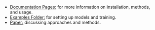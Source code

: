 - [Documentation Pages:](http://web.math.ucsb.edu/~atzberg/gd_vae_docs/html/index.html) for more information on installation, methods, and usage.
- [Examples Folder:](../examples) for setting up models and training.
- [Paper:](http://arxiv.org/abs/2206.05183) discussing approaches and methods.  

